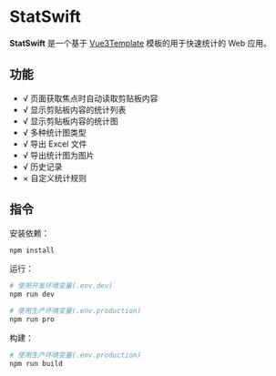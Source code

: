 # StatSwift

**StatSwift** 是一个基于 [Vue3Template](https://github.com/hy-9/Vue3Template) 模板的用于快速统计的 Web 应用。

## 功能

- √ 页面获取焦点时自动读取剪贴板内容
- √ 显示剪贴板内容的统计列表
- √ 显示剪贴板内容的统计图
- √ 多种统计图类型
- √ 导出 Excel 文件
- √ 导出统计图为图片
- √ 历史记录
- × 自定义统计规则

## 指令

安装依赖：

```bash
npm install
```

运行：

```bash
# 使用开发环境变量(.env.dev)
npm run dev
```

```bash
# 使用生产环境变量(.env.production)
npm run pro
```

构建：

```bash
# 使用生产环境变量(.env.production)
npm run build
```

